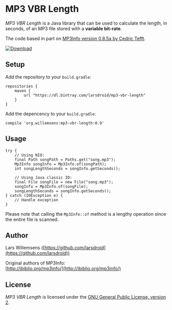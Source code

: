 MP3 VBR Length
==
*MP3 VBR Length* is a Java library that can be used to
calculate the length, in seconds, of an MP3 file stored
with a **variable bit-rate**.

The code based in part on [MP3Info version 0.8.5a by Cedric
Tefft](http://ibiblio.org/mp3info/).

[ ![Download](https://api.bintray.com/packages/larsdroid/mp3-vbr-length/mp3-vbr-length/images/download.svg) ](https://bintray.com/larsdroid/mp3-vbr-length/mp3-vbr-length/_latestVersion)

Setup
--
Add the repository to your `build.gradle`:
```
repositories {
    maven {
        url "https://dl.bintray.com/larsdroid/mp3-vbr-length"
    }
}
```
Add the depencency to your `build.gradle`:
```
compile 'org.willemsens:mp3-vbr-length:0.9'
```

Usage
--
```
try {
    // Using NIO:
    final Path songPath = Paths.get("song.mp3");
    Mp3Info songInfo = Mp3Info.of(songPath);
    int songLengthSeconds = songInfo.getSeconds();
    
    // Using Java classic IO:
    final File songFile = new File("song.mp3");
    songInfo = Mp3Info.of(songFile);
    songLengthSeconds = songInfo.getSeconds();
} catch (IOException e) {
    // Handle exception
}
```

Please note that calling the `Mp3Info::of` method is a lengthy
operation since the entire file is scanned.

Author
--
Lars Willemsens ([https://github.com/larsdroid](https://github.com/larsdroid))

Original authors of MP3Info:  
[http://ibiblio.org/mp3info/](http://ibiblio.org/mp3info/)

License
--
*MP3 VBR Length* is licensed under the [GNU General Public License, version 2](https://www.gnu.org/licenses/old-licenses/gpl-2.0.en.html).
